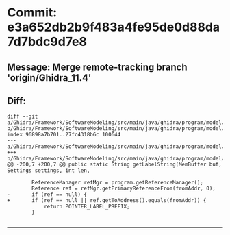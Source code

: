 # Commit: e3a652db2b9f483a4fe95de0d88da7d7bdc9d7e8
## Message: Merge remote-tracking branch 'origin/Ghidra_11.4'
## Diff:
```
diff --git a/Ghidra/Framework/SoftwareModeling/src/main/java/ghidra/program/model/data/PointerDataType.java b/Ghidra/Framework/SoftwareModeling/src/main/java/ghidra/program/model/data/PointerDataType.java
index 96898a7b701..27fc4318b6c 100644
--- a/Ghidra/Framework/SoftwareModeling/src/main/java/ghidra/program/model/data/PointerDataType.java
+++ b/Ghidra/Framework/SoftwareModeling/src/main/java/ghidra/program/model/data/PointerDataType.java
@@ -200,7 +200,7 @@ public static String getLabelString(MemBuffer buf, Settings settings, int len,
 
 		ReferenceManager refMgr = program.getReferenceManager();
 		Reference ref = refMgr.getPrimaryReferenceFrom(fromAddr, 0);
-		if (ref == null) {
+		if (ref == null || ref.getToAddress().equals(fromAddr)) {
 			return POINTER_LABEL_PREFIX;
 		}
 
```
-----------------------------------
